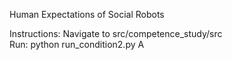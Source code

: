 Human Expectations of Social Robots

Instructions:
Navigate to src/competence_study/src <br />
Run: python run_condition2.py A


